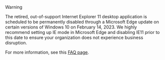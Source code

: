 > [!WARNING]
> The retired, out-of-support Internet Explorer 11 desktop application is scheduled to be permanently disabled through a Microsoft Edge update on certain versions of Windows 10 on February 14, 2023. We highly recommend setting up IE mode in Microsoft Edge and disabling IE11 prior to this date to ensure your organization does not experience business disruption.
>
> For more information, see this [FAQ page](https://techcommunity.microsoft.com/t5/windows-it-pro-blog/internet-explorer-11-desktop-app-retirement-faq/ba-p/2366549).
